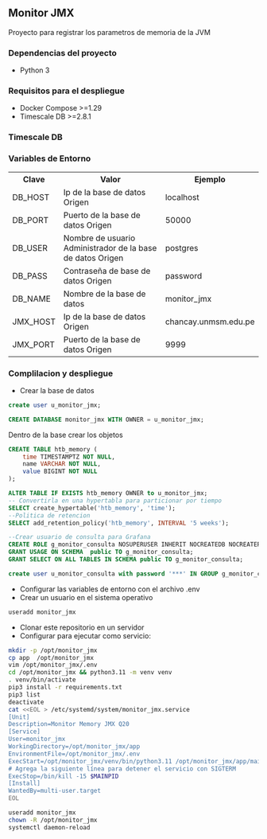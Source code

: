 ## Monitor JMX

Proyecto para registrar los parametros de memoria de la JVM

### Dependencias del proyecto
- Python 3

### Requisitos para el despliegue
- Docker Compose >=1.29
- Timescale DB >=2.8.1

### Timescale DB

### Variables de Entorno
<style>
.table {
    width:100%;
}
.nuevo{
    font-weight: bold;
}
</style>
<table class="table">
  <tr>
    <th>Clave</th>
    <th>Valor</th>
    <th>Ejemplo</th>
  </tr>
  <tr>
    <td>DB_HOST</td>
    <td>Ip de la base de datos Origen</td>
    <td>localhost</td>
  </tr>
  <tr>
    <td>DB_PORT</td>
    <td>Puerto de la base de datos Origen</td>
    <td>50000</td>
  </tr>
  <tr>
    <td>DB_USER</td>
    <td>Nombre de usuario Administrador de la base de datos Origen</td>
    <td>postgres</td>
  </tr>
  <tr>
    <td>DB_PASS</td>
    <td>Contraseña de base de datos Origen</td>
    <td>password</td>
  </tr>
  <tr>
    <td>DB_NAME</td>
    <td>Nombre de la base de datos</td>
    <td>monitor_jmx</td>
  </tr>
    <tr>
    <td>JMX_HOST</td>
    <td>Ip de la base de datos Origen</td>
    <td>chancay.unmsm.edu.pe</td>
  </tr>
  <tr>
    <td>JMX_PORT</td>
    <td>Puerto de la base de datos Origen</td>
    <td>9999</td>
  </tr>
</table>


### Complilacion y despliegue

* Crear la base de datos
```sql
create user u_monitor_jmx;

CREATE DATABASE monitor_jmx WITH OWNER = u_monitor_jmx;
```
Dentro de la base crear los objetos
```sql
CREATE TABLE htb_memory (
    time TIMESTAMPTZ NOT NULL,
    name VARCHAR NOT NULL,
    value BIGINT NOT NULL
);

ALTER TABLE IF EXISTS htb_memory OWNER to u_monitor_jmx;
-- Convertirla en una hypertabla para particionar por tiempo
SELECT create_hypertable('htb_memory', 'time');
--Politica de retencion
SELECT add_retention_policy('htb_memory', INTERVAL '5 weeks');

--Crear usuario de consulta para Grafana
CREATE ROLE g_monitor_consulta NOSUPERUSER INHERIT NOCREATEDB NOCREATEROLE NOREPLICATION;
GRANT USAGE ON SCHEMA  public TO g_monitor_consulta;
GRANT SELECT ON ALL TABLES IN SCHEMA public TO g_monitor_consulta;

create user u_monitor_consulta with password '***' IN GROUP g_monitor_consulta;
```
* Configurar las variables de entorno con el archivo .env
* Crear un usuario en el sistema operativo
```bash
useradd monitor_jmx
```
* Clonar este repositorio en un servidor
* Configurar para ejecutar como servicio:
```bash
mkdir -p /opt/monitor_jmx
cp app  /opt/monitor_jmx
vim /opt/monitor_jmx/.env
cd /opt/monitor_jmx && python3.11 -m venv venv
. venv/bin/activate
pip3 install -r requirements.txt
pip3 list
deactivate
cat <<EOL > /etc/systemd/system/monitor_jmx.service
[Unit]
Description=Monitor Memory JMX Q20
[Service]
User=monitor_jmx
WorkingDirectory=/opt/monitor_jmx/app
EnvironmentFile=/opt/monitor_jmx/.env
ExecStart=/opt/monitor_jmx/venv/bin/python3.11 /opt/monitor_jmx/app/main.py --daemon
# Agrega la siguiente línea para detener el servicio con SIGTERM
ExecStop=/bin/kill -15 $MAINPID
[Install]
WantedBy=multi-user.target
EOL

useradd monitor_jmx
chown -R /opt/monitor_jmx
systemctl daemon-reload
```
